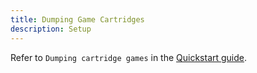 ```yaml
---
title: Dumping Game Cartridges
description: Setup
---
```


Refer to `Dumping cartridge games` in the [Quickstart guide](https://yuzu-emu.org/help/quickstart/).

